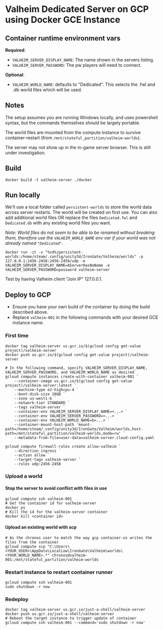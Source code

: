 # Valheim Dedicated Server on GCP using Docker GCE Instance

## Container runtime environment vars
**Required**:
- `VALHEIM_SERVER_DISPLAY_NAME`: The name shown in the servers listing.
- `VALHEIM_SERVER_PASSWORD`: The pw players will need to connect.

**Optional**:
- `VALHEIM_WORLD_NAME`: defaults to "Dedicated". This selects the .fwl and .db world files which will be used.

## Notes
The setup assumes you are running Windows locally, and uses powershell syntax, but the commands themselves should be largely portable.

The world files are mounted from the compute instance to survive container-restart (from `/mnt/stateful_partition/valheim-worlds`).

The server may not show up in the in-game server browser. This is still under investigation.

## Build
```
docker build -t valheim-server ./docker
```

## Run locally
We'll use a local folder called `persistent-worlds` to store the world data across server restarts. The world will be created on first use. You can also add additional world files OR replace the files `Dedicated.fwl` and `Dedicated.db` with any existing world files you want.

*Note: World files do not seem to be able to be renamed without breaking them, therefore use the `VALHEIM_WORLD_NAME` env var if your world was not already named `"Dedicated"`.*

```
docker run -it -v "%cd%/persistent-worlds:/home/steam/.config/unity3d/IronGate/Valheim/worlds" -p 127.0.0.1:2456-2458:2456-2458/udp -e VALHEIM_SERVER_DISPLAY_NAME=AServerHasNoName -e VALHEIM_SERVER_PASSWORD=password valheim-server
```
Test by having Valheim client "Join IP" 127.0.0.1.

## Deploy to GCP
- Ensure you have your own build of the container by doing the build described above.
- Replace `valheim-001` in the following commands with your desired GCE instance name.

### First time
```
docker tag valheim-server us.gcr.io/$(gcloud config get-value project)/valheim-server
docker push us.gcr.io/$(gcloud config get-value project)/valheim-server

# In the following command, specify VALHEIM_SERVER_DISPLAY_NAME, VALHEIM_SERVER_PASSWORD, and VALHEIM_WORLD_NAME as desired
gcloud compute instances create-with-container valheim-001 `
    --container-image us.gcr.io/$(gcloud config get-value project)/valheim-server:latest `
    --machine-type e2-highcpu-4 `
    --boot-disk-size 10GB `
    --zone us-west1-b `
    --network-tier STANDARD `
    --tags valheim-server `
    --container-env VALHEIM_SERVER_DISPLAY_NAME=<...> `
    --container-env VALHEIM_SERVER_PASSWORD=<...> `
    --container-env VALHEIM_WORLD_NAME=b<...> `
    --container-mount-host-path 'mount-path=/home/steam/.config/unity3d/IronGate/Valheim/worlds,host-path=/mnt/stateful_partition/valheim-worlds,mode=rw' `
    --metadata-from-file=user-data=valheim-server.cloud-config.yaml

gcloud compute firewall-rules create allow-valheim `
    --direction ingress `
    --action allow `
    --target-tags valheim-server `
    --rules udp:2456-2458
```

### Upload a world

#### Stop the server to avoid conflict with files in use
```
gcloud compute ssh valheim-001
# Get the container id for valheim-server
docker ps
# Kill the id for the valheim-server container
docker kill <container id>
```
#### Upload an existing world with scp
```
# As the chronos user to match the way gcp container-os writes the files from the container
gcloud compute scp "C:\Users\<YOUR_USER>\AppData\LocalLow\IronGate\Valheim\worlds\<YOUR_WORLD_NAME>.*" chronos@valheim-001:/mnt/stateful_partition/valheim-worlds
```

### Restart instance to restart container runner
```
gcloud compute ssh valheim-001
sudo shutdown -r now
```

### Redeploy
```
docker tag valheim-server us.gcr.io/just-a-shell/valheim-server
docker push us.gcr.io/just-a-shell/valheim-server
# Reboot the target instance to trigger update of container
gcloud compute ssh valheim-001 --command='sudo shutdown -r now'
```